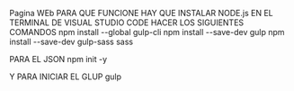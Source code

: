 Pagina WEb
PARA QUE FUNCIONE HAY QUE INSTALAR NODE.js 
EN EL TERMINAL DE VISUAL STUDIO CODE HACER LOS SIGUIENTES COMANDOS
npm install --global gulp-cli
npm install --save-dev gulp
npm install --save-dev gulp-sass sass

PARA EL JSON
npm init -y

Y PARA INICIAR EL GLUP
gulp
